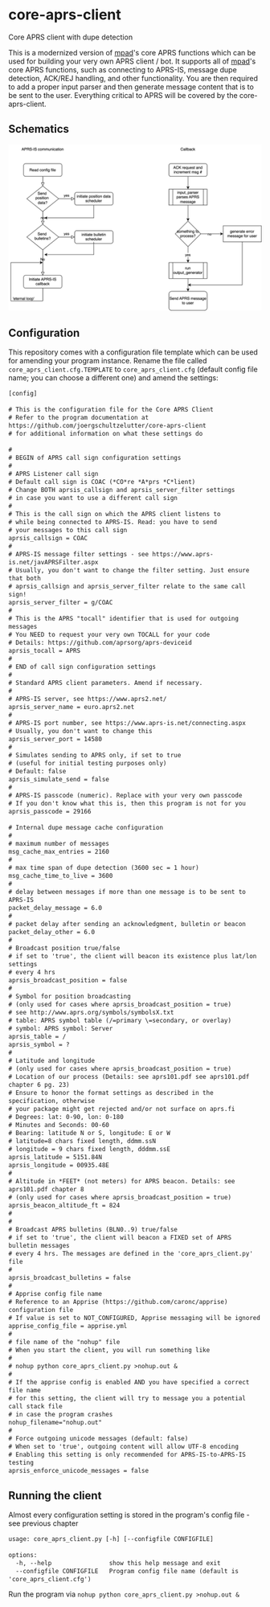 # core-aprs-client
Core APRS client with dupe detection

This is a modernized version of [mpad](https://github.com/joergschultzelutter/mpad)'s core APRS functions which can be used for building your very own APRS client / bot. It supports all of [mpad](https://github.com/joergschultzelutter/mpad)'s core APRS functions, such as connecting to APRS-IS, message dupe detection, ACK/REJ handling, and other functionality. You are then required to add a proper input parser and then generate message content that is to be sent to the user. Everything critical to APRS will be covered by the core-aprs-client.

## Schematics
![Schematics](img/schematics.svg)


## Configuration
This repository comes with a configuration file template which can be used for amending your program instance. Rename the file called ``core_aprs_client.cfg.TEMPLATE`` to ``core_aprs_client.cfg`` (default config file name; you can choose a different one) and amend the settings:

```
[config]

# This is the configuration file for the Core APRS Client
# Refer to the program documentation at https://github.com/joergschultzelutter/core-aprs-client
# for additional information on what these settings do

#
# BEGIN of APRS call sign configuration settings
#
# APRS Listener call sign
# Default call sign is COAC (*CO*re *A*prs *C*lient)
# Change BOTH aprsis_callsign and aprsis_server_filter settings
# in case you want to use a different call sign
#
# This is the call sign on which the APRS client listens to
# while being connected to APRS-IS. Read: you have to send
# your messages to this call sign
aprsis_callsign = COAC
#
# APRS-IS message filter settings - see https://www.aprs-is.net/javAPRSFilter.aspx
# Usually, you don't want to change the filter setting. Just ensure that both
# aprsis_callsign and aprsis_server_filter relate to the same call sign!
aprsis_server_filter = g/COAC
#
# This is the APRS "tocall" identifier that is used for outgoing messages
# You NEED to request your very own TOCALL for your code
# Details: https://github.com/aprsorg/aprs-deviceid
aprsis_tocall = APRS
#
# END of call sign configuration settings
#
# Standard APRS client parameters. Amend if necessary.
#
# APRS-IS server, see https://www.aprs2.net/
aprsis_server_name = euro.aprs2.net
#
# APRS-IS port number, see https://www.aprs-is.net/connecting.aspx
# Usually, you don't want to change this
aprsis_server_port = 14580
#
# Simulates sending to APRS only, if set to true
# (useful for initial testing purposes only)
# Default: false
aprsis_simulate_send = false
#
# APRS-IS passcode (numeric). Replace with your very own passcode
# If you don't know what this is, then this program is not for you
aprsis_passcode = 29166

# Internal dupe message cache configuration
#
# maximum number of messages
msg_cache_max_entries = 2160
#
# max time span of dupe detection (3600 sec = 1 hour)
msg_cache_time_to_live = 3600
#
# delay between messages if more than one message is to be sent to APRS-IS
packet_delay_message = 6.0
#
# packet delay after sending an acknowledgment, bulletin or beacon
packet_delay_other = 6.0
#
# Broadcast position true/false
# if set to 'true', the client will beacon its existence plus lat/lon settings
# every 4 hrs
aprsis_broadcast_position = false
#
# Symbol for position broadcasting
# (only used for cases where aprsis_broadcast_position = true)
# see http://www.aprs.org/symbols/symbolsX.txt
# table: APRS symbol table (/=primary \=secondary, or overlay)
# symbol: APRS symbol: Server
aprsis_table = /
aprsis_symbol = ?
#
# Latitude and longitude
# (only used for cases where aprsis_broadcast_position = true)
# Location of our process (Details: see aprs101.pdf see aprs101.pdf chapter 6 pg. 23)
# Ensure to honor the format settings as described in the specification, otherwise
# your package might get rejected and/or not surface on aprs.fi
# Degrees: lat: 0-90, lon: 0-180
# Minutes and Seconds: 00-60
# Bearing: latitude N or S, longitude: E or W
# latitude=8 chars fixed length, ddmm.ssN
# longitude = 9 chars fixed length, dddmm.ssE
aprsis_latitude = 5151.84N
aprsis_longitude = 00935.48E
#
# Altitude in *FEET* (not meters) for APRS beacon. Details: see aprs101.pdf chapter 8
# (only used for cases where aprsis_broadcast_position = true)
aprsis_beacon_altitude_ft = 824
#
#
# Broadcast APRS bulletins (BLN0..9) true/false
# if set to 'true', the client will beacon a FIXED set of APRS bulletin messages
# every 4 hrs. The messages are defined in the 'core_aprs_client.py' file
#
aprsis_broadcast_bulletins = false
#
# Apprise config file name
# Reference to an Apprise (https://github.com/caronc/apprise) configuration file
# If value is set to NOT_CONFIGURED, Apprise messaging will be ignored
apprise_config_file = apprise.yml
#
# file name of the "nohup" file
# When you start the client, you will run something like
#
# nohup python core_aprs_client.py >nohup.out &
#
# If the apprise config is enabled AND you have specified a correct file name
# for this setting, the client will try to message you a potential call stack file
# in case the program crashes
nohup_filename="nohup.out"
#
# Force outgoing unicode messages (default: false)
# When set to 'true', outgoing content will allow UTF-8 encoding
# Enabling this setting is only recommended for APRS-IS-to-APRS-IS testing
aprsis_enforce_unicode_messages = false
```

## Running the client

Almost every configuration setting is stored in the program's config file - see previous chapter

```
usage: core_aprs_client.py [-h] [--configfile CONFIGFILE]

options:
  -h, --help                show this help message and exit
  --configfile CONFIGFILE   Program config file name (default is 'core_aprs_client.cfg')
```
 Run the program via ``nohup python core_aprs_client.py >nohup.out &``